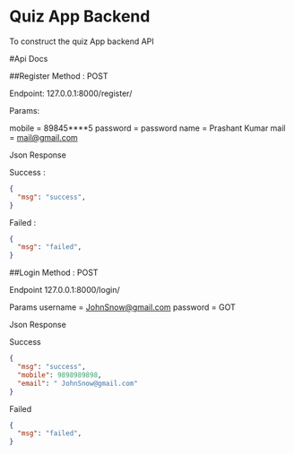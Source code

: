 # Quiz App Backend
To construct the quiz App backend API

#Api Docs  

##Register
Method : POST

Endpoint: 
127.0.0.1:8000/register/

Params:

mobile    = 89845****5 
password  = password 
name      = Prashant Kumar 
mail      = mail@gmail.com

Json Response

Success :
```json
{ 
  "msg": "success",
}
```

Failed : 
```json
{ 
  "msg": "failed",
}
```

##Login
Method : POST

Endpoint 
127.0.0.1:8000/login/

Params 
username  = JohnSnow@gmail.com 
password  = GOT

Json Response

Success
```json
{ 
  "msg": "success",
  "mobile": 9898989898, 
  "email": " JohnSnow@gmail.com"
}
```
Failed  
```json
{ 
  "msg": "failed",
}
```
